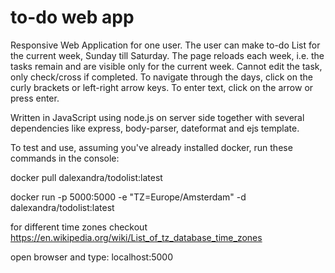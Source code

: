 # to-do web app
Responsive Web Application for one user. The user can make to-do List for the current week, Sunday till Saturday.
The page reloads each week, i.e. the tasks remain and are visible only for the current week.
Cannot edit the task, only check/cross if completed.
To navigate through the days, click on the curly brackets or left-right arrow keys.
To enter text, click on the arrow or press enter.

Written in JavaScript using node.js on server side together with several dependencies like express, body-parser, dateformat and ejs template.

To test and use, assuming you've already installed docker, run these commands in the console:

docker pull dalexandra/todolist:latest

docker run -p 5000:5000 -e "TZ=Europe/Amsterdam" -d dalexandra/todolist:latest

for different time zones checkout https://en.wikipedia.org/wiki/List_of_tz_database_time_zones

open browser and type: localhost:5000
